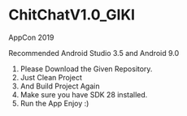 # ChitChatV1.0_GIKI
AppCon 2019
 
Recommended Android Studio 3.5 and
Android 9.0

1. Please Download the Given Repository.
2. Just Clean Project
3. And Build Project Again
4. Make sure you have SDK 28 installed.
5. Run the App
Enjoy :)
